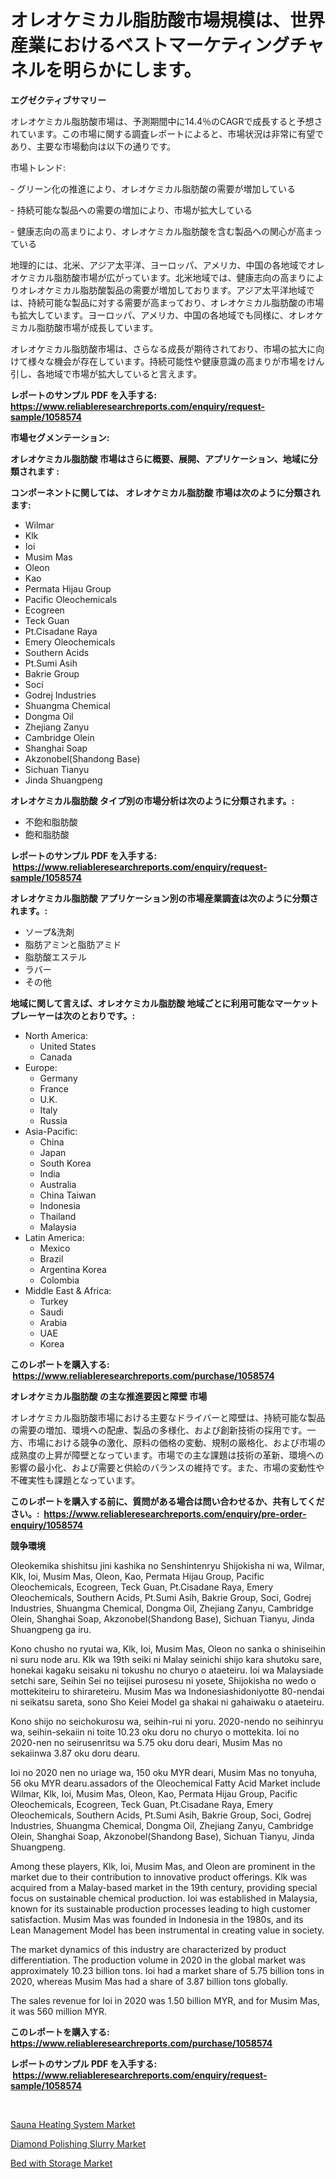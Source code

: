 <p><h1>オレオケミカル脂肪酸市場規模は、世界産業におけるベストマーケティングチャネルを明らかにします。</h1></p><p><strong>エグゼクティブサマリー</strong></p>
<p><p>オレオケミカル脂肪酸市場は、予測期間中に14.4％のCAGRで成長すると予想されています。この市場に関する調査レポートによると、市場状況は非常に有望であり、主要な市場動向は以下の通りです。</p><p>市場トレンド:</p><p>- グリーン化の推進により、オレオケミカル脂肪酸の需要が増加している</p><p>- 持続可能な製品への需要の増加により、市場が拡大している</p><p>- 健康志向の高まりにより、オレオケミカル脂肪酸を含む製品への関心が高まっている</p><p>地理的には、北米、アジア太平洋、ヨーロッパ、アメリカ、中国の各地域でオレオケミカル脂肪酸市場が広がっています。北米地域では、健康志向の高まりによりオレオケミカル脂肪酸製品の需要が増加しております。アジア太平洋地域では、持続可能な製品に対する需要が高まっており、オレオケミカル脂肪酸の市場も拡大しています。ヨーロッパ、アメリカ、中国の各地域でも同様に、オレオケミカル脂肪酸市場が成長しています。</p><p>オレオケミカル脂肪酸市場は、さらなる成長が期待されており、市場の拡大に向けて様々な機会が存在しています。持続可能性や健康意識の高まりが市場をけん引し、各地域で市場が拡大していると言えます。</p></p>
<p><strong>レポートのサンプル PDF を入手する: <a href="https://www.reliableresearchreports.com/enquiry/request-sample/1058574">https://www.reliableresearchreports.com/enquiry/request-sample/1058574</a></strong></p>
<p><strong>市場セグメンテーション:</strong></p>
<p><strong> オレオケミカル脂肪酸 市場はさらに概要、展開、アプリケーション、地域に分類されます :</strong></p>
<p><strong>コンポーネントに関しては、 オレオケミカル脂肪酸 市場は次のように分類されます: &nbsp;</strong></p>
<p><ul><li>Wilmar</li><li>Klk</li><li>Ioi</li><li>Musim Mas</li><li>Oleon</li><li>Kao</li><li>Permata Hijau Group</li><li>Pacific Oleochemicals</li><li>Ecogreen</li><li>Teck Guan</li><li>Pt.Cisadane Raya</li><li>Emery Oleochemicals</li><li>Southern Acids</li><li>Pt.Sumi Asih</li><li>Bakrie Group</li><li>Soci</li><li>Godrej Industries</li><li>Shuangma Chemical</li><li>Dongma Oil</li><li>Zhejiang Zanyu</li><li>Cambridge Olein</li><li>Shanghai Soap</li><li>Akzonobel(Shandong Base)</li><li>Sichuan Tianyu</li><li>Jinda Shuangpeng</li></ul></p>
<p><strong> オレオケミカル脂肪酸 タイプ別の市場分析は次のように分類されます。:</strong></p>
<p><ul><li>不飽和脂肪酸</li><li>飽和脂肪酸</li></ul></p>
<p><strong>レポートのサンプル PDF を入手する: &nbsp;<a href="https://www.reliableresearchreports.com/enquiry/request-sample/1058574">https://www.reliableresearchreports.com/enquiry/request-sample/1058574</a></strong></p>
<p><strong> オレオケミカル脂肪酸 アプリケーション別の市場産業調査は次のように分類されます。:</strong></p>
<p><ul><li>ソープ&洗剤</li><li>脂肪アミンと脂肪アミド</li><li>脂肪酸エステル</li><li>ラバー</li><li>その他</li></ul></p>
<p><strong>地域に関して言えば、オレオケミカル脂肪酸 地域ごとに利用可能なマーケットプレーヤーは次のとおりです。:</strong></p>
<p><ul>
    <li>
        North America:
        <ul>
            <li>United States</li>
            <li>Canada</li>
        </ul>
    </li>
    <li>
        Europe:
        <ul>
            <li>Germany</li>
            <li>France</li>
            <li>U.K.</li>
            <li>Italy</li>
            <li>Russia</li>
        </ul>
    </li>
    <li>
        Asia-Pacific:
        <ul>
            <li>China</li>
            <li>Japan</li>
            <li>South Korea</li>
            <li>India</li>
            <li>Australia</li>
            <li>China Taiwan</li>
            <li>Indonesia</li>
            <li>Thailand</li>
            <li>Malaysia</li>
        </ul>
    </li>
    <li>
        Latin America:
        <ul>
            <li>Mexico</li>
            <li>Brazil</li>
            <li>Argentina Korea</li>
            <li>Colombia</li>
        </ul>
    </li>
    <li>
        Middle East & Africa:
        <ul>
            <li>Turkey</li>
            <li>Saudi</li>
            <li>Arabia</li>
            <li>UAE</li>
            <li>Korea</li>
        </ul>
    </li>
    </ul></p>
<p><strong>このレポートを購入する: &nbsp;<a href="https://www.reliableresearchreports.com/purchase/1058574">https://www.reliableresearchreports.com/purchase/1058574</a></strong></p>
<p><strong>オレオケミカル脂肪酸 の主な推進要因と障壁 市場</strong></p>
<p><p>オレオケミカル脂肪酸市場における主要なドライバーと障壁は、持続可能な製品の需要の増加、環境への配慮、製品の多様化、および創新技術の採用です。一方、市場における競争の激化、原料の価格の変動、規制の厳格化、および市場の成熟度の上昇が障壁となっています。市場での主な課題は技術の革新、環境への影響の最小化、および需要と供給のバランスの維持です。また、市場の変動性や不確実性も課題となっています。</p></p>
<p><strong>このレポートを購入する前に、質問がある場合は問い合わせるか、共有してください。:&nbsp; <a href="https://www.reliableresearchreports.com/enquiry/pre-order-enquiry/1058574">https://www.reliableresearchreports.com/enquiry/pre-order-enquiry/1058574</a></strong></p>
<p><strong>競争環境</strong></p>
<p><p>Oleokemika shishitsu jini kashika no Senshintenryu Shijokisha ni wa, Wilmar, Klk, Ioi, Musim Mas, Oleon, Kao, Permata Hijau Group, Pacific Oleochemicals, Ecogreen, Teck Guan, Pt.Cisadane Raya, Emery Oleochemicals, Southern Acids, Pt.Sumi Asih, Bakrie Group, Soci, Godrej Industries, Shuangma Chemical, Dongma Oil, Zhejiang Zanyu, Cambridge Olein, Shanghai Soap, Akzonobel(Shandong Base), Sichuan Tianyu, Jinda Shuangpeng ga iru.</p><p>Kono chusho no ryutai wa, Klk, Ioi, Musim Mas, Oleon no sanka o shiniseihin ni suru node aru. Klk wa 19th seiki ni Malay seinichi shijo kara shutoku sare, honekai kagaku seisaku ni tokushu no churyo o ataeteiru. Ioi wa Malaysiade setchi sare, Seihin Sei no teijisei purosesu ni yosete, Shijokisha no wedo o mottekiteiru to shirareteiru. Musim Mas wa Indonesiashidoniyotte 80-nendai ni seikatsu sareta, sono Sho Keiei Model ga shakai ni gahaiwaku o ataeteiru.</p><p>Kono shijo no seichokurosu wa, seihin-rui ni yoru. 2020-nendo no seihinryu wa, seihin-sekaiin ni toite 10.23 oku doru no churyo o mottekita. Ioi no 2020-nen no seirusenritsu wa 5.75 oku doru deari, Musim Mas no sekaiinwa 3.87 oku doru dearu.</p><p>Ioi no 2020 nen no uriage wa, 150 oku MYR deari, Musim Mas no tonyuha, 56 oku MYR dearu.assadors of the Oleochemical Fatty Acid Market include Wilmar, Klk, Ioi, Musim Mas, Oleon, Kao, Permata Hijau Group, Pacific Oleochemicals, Ecogreen, Teck Guan, Pt.Cisadane Raya, Emery Oleochemicals, Southern Acids, Pt.Sumi Asih, Bakrie Group, Soci, Godrej Industries, Shuangma Chemical, Dongma Oil, Zhejiang Zanyu, Cambridge Olein, Shanghai Soap, Akzonobel(Shandong Base), Sichuan Tianyu, Jinda Shuangpeng.</p><p>Among these players, Klk, Ioi, Musim Mas, and Oleon are prominent in the market due to their contribution to innovative product offerings. Klk was acquired from a Malay-based market in the 19th century, providing special focus on sustainable chemical production. Ioi was established in Malaysia, known for its sustainable production processes leading to high customer satisfaction. Musim Mas was founded in Indonesia in the 1980s, and its Lean Management Model has been instrumental in creating value in society.</p><p>The market dynamics of this industry are characterized by product differentiation. The production volume in 2020 in the global market was approximately 10.23 billion tons. Ioi had a market share of 5.75 billion tons in 2020, whereas Musim Mas had a share of 3.87 billion tons globally.</p><p>The sales revenue for Ioi in 2020 was 1.50 billion MYR, and for Musim Mas, it was 560 million MYR.</p></p>
<p><strong>このレポートを購入する: &nbsp; <a href="https://www.reliableresearchreports.com/purchase/1058574">https://www.reliableresearchreports.com/purchase/1058574</a></strong></p>
<p><strong>レポートのサンプル PDF を入手する: &nbsp;<a href="https://www.reliableresearchreports.com/enquiry/request-sample/1058574">https://www.reliableresearchreports.com/enquiry/request-sample/1058574</a></strong><strong></strong></p>
<p>&nbsp;</p>
<p><p><a href="https://view.publitas.com/reportprime-1/sauna-heating-system-market-research-report-the-key-to-successful-business-strategy-forecasted-for-period-from-2023-2030/">Sauna Heating System Market</a></p><p><a href="https://view.publitas.com/reportprime-1/diamond-polishing-slurry-market-size-market-trends-and-growth-outlook-forecasted-for-period-from-2023-to-2030/">Diamond Polishing Slurry Market</a></p><p><a href="https://view.publitas.com/reportprime-1/bed-with-storage-market-size-2023-2030-global-industrial-analysis-key-geographical-regions-market-share-top-key-players-product-types-and-forecast-research-report/">Bed with Storage Market</a></p></p>